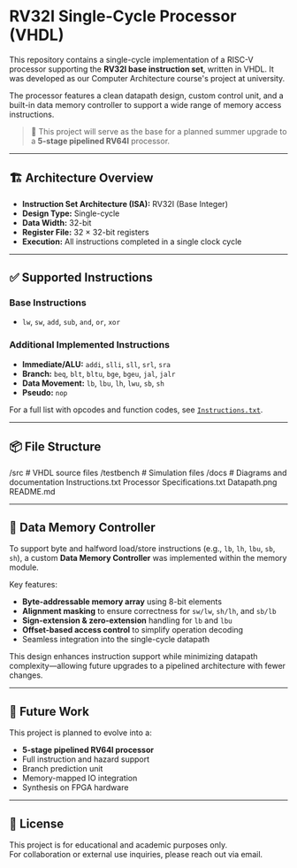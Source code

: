 # RV32I Single-Cycle Processor (VHDL)

This repository contains a single-cycle implementation of a RISC-V processor supporting the **RV32I base instruction set**, written in VHDL. It was developed as our Computer Architecture course's project at university.

The processor features a clean datapath design, custom control unit, and a built-in data memory controller to support a wide range of memory access instructions.

> 🧠 This project will serve as the base for a planned summer upgrade to a **5-stage pipelined RV64I** processor.

---

## 🏗️ Architecture Overview

- **Instruction Set Architecture (ISA):** RV32I (Base Integer)
- **Design Type:** Single-cycle
- **Data Width:** 32-bit
- **Register File:** 32 × 32-bit registers
- **Execution:** All instructions completed in a single clock cycle

---

## ✅ Supported Instructions

### Base Instructions
- `lw`, `sw`, `add`, `sub`, `and`, `or`, `xor`

### Additional Implemented Instructions
- **Immediate/ALU:** `addi`, `slli`, `sll`, `srl`, `sra`
- **Branch:** `beq`, `blt`, `bltu`, `bge`, `bgeu`, `jal`, `jalr`
- **Data Movement:** `lb`, `lbu`, `lh`, `lwu`, `sb`, `sh`
- **Pseudo:** `nop`

For a full list with opcodes and function codes, see [`Instructions.txt`](Instructions.txt).

---

## 📦 File Structure
/src # VHDL source files
/testbench # Simulation files
/docs # Diagrams and documentation
Instructions.txt
Processor Specifications.txt
Datapath.png
README.md


---

## 🧠 Data Memory Controller

To support byte and halfword load/store instructions (e.g., `lb`, `lh`, `lbu`, `sb`, `sh`), a custom **Data Memory Controller** was implemented within the memory module.

Key features:
- **Byte-addressable memory array** using 8-bit elements
- **Alignment masking** to ensure correctness for `sw/lw`, `sh/lh`, and `sb/lb`
- **Sign-extension & zero-extension** handling for `lb` and `lbu`
- **Offset-based access control** to simplify operation decoding
- Seamless integration into the single-cycle datapath

This design enhances instruction support while minimizing datapath complexity—allowing future upgrades to a pipelined architecture with fewer changes.

---

## 🔭 Future Work

This project is planned to evolve into a:
- **5-stage pipelined RV64I processor**
- Full instruction and hazard support
- Branch prediction unit
- Memory-mapped IO integration
- Synthesis on FPGA hardware

---

## 🧾 License

This project is for educational and academic purposes only.  
For collaboration or external use inquiries, please reach out via email.

